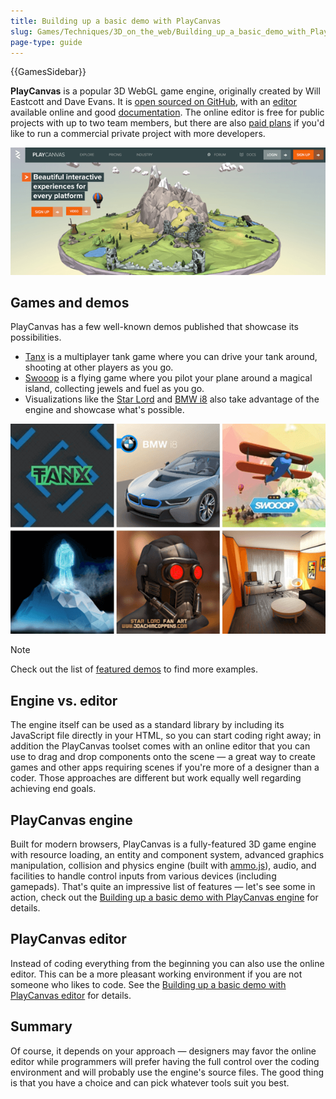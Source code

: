 ```yaml
---
title: Building up a basic demo with PlayCanvas
slug: Games/Techniques/3D_on_the_web/Building_up_a_basic_demo_with_PlayCanvas
page-type: guide
---
```


{{GamesSidebar}}

**PlayCanvas** is a popular 3D WebGL game engine, originally created by Will Eastcott and Dave Evans. It is [open sourced on GitHub](https://github.com/playcanvas/engine), with an [editor](https://developer.playcanvas.com/user-manual/editor/) available online and good [documentation](https://developer.playcanvas.com/en/). The online editor is free for public projects with up to two team members, but there are also [paid plans](https://playcanvas.com/plans) if you'd like to run a commercial private project with more developers.

![PlayCanvas website.](playcanvas-cover.png)

## Games and demos

PlayCanvas has a few well-known demos published that showcase its possibilities.

- [Tanx](https://tanx.io/) is a multiplayer tank game where you can drive your tank around, shooting at other players as you go.
- [Swooop](https://playcanv.as/p/JtL2iqIH) is a flying game where you pilot your plane around a magical island, collecting jewels and fuel as you go.
- Visualizations like the [Star Lord](https://playcanv.as/b/FQbBsJTd) and [BMW i8](https://playcanv.as/p/RqJJ9oU9) also take advantage of the engine and showcase what's possible.

![A list of PlayCanvas demos: Tanx, Swooop, Star Lord, BMW i8.](playcanvas-demos.png)

> [!NOTE]
> Check out the list of [featured demos](https://playcanvas.com/explore) to find more examples.

## Engine vs. editor

The engine itself can be used as a standard library by including its JavaScript file directly in your HTML, so you can start coding right away; in addition the PlayCanvas toolset comes with an online editor that you can use to drag and drop components onto the scene — a great way to create games and other apps requiring scenes if you're more of a designer than a coder. Those approaches are different but work equally well regarding achieving end goals.

## PlayCanvas engine

Built for modern browsers, PlayCanvas is a fully-featured 3D game engine with resource loading, an entity and component system, advanced graphics manipulation, collision and physics engine (built with [ammo.js](https://github.com/kripken/ammo.js/)), audio, and facilities to handle control inputs from various devices (including gamepads). That's quite an impressive list of features — let's see some in action, check out the [Building up a basic demo with PlayCanvas engine](/en-US/docs/Games/Techniques/3D_on_the_web/Building_up_a_basic_demo_with_PlayCanvas/engine) for details.

## PlayCanvas editor

Instead of coding everything from the beginning you can also use the online editor. This can be a more pleasant working environment if you are not someone who likes to code. See the [Building up a basic demo with PlayCanvas editor](/en-US/docs/Games/Techniques/3D_on_the_web/Building_up_a_basic_demo_with_PlayCanvas/editor) for details.

## Summary

Of course, it depends on your approach — designers may favor the online editor while programmers will prefer having the full control over the coding environment and will probably use the engine's source files. The good thing is that you have a choice and can pick whatever tools suit you best.
